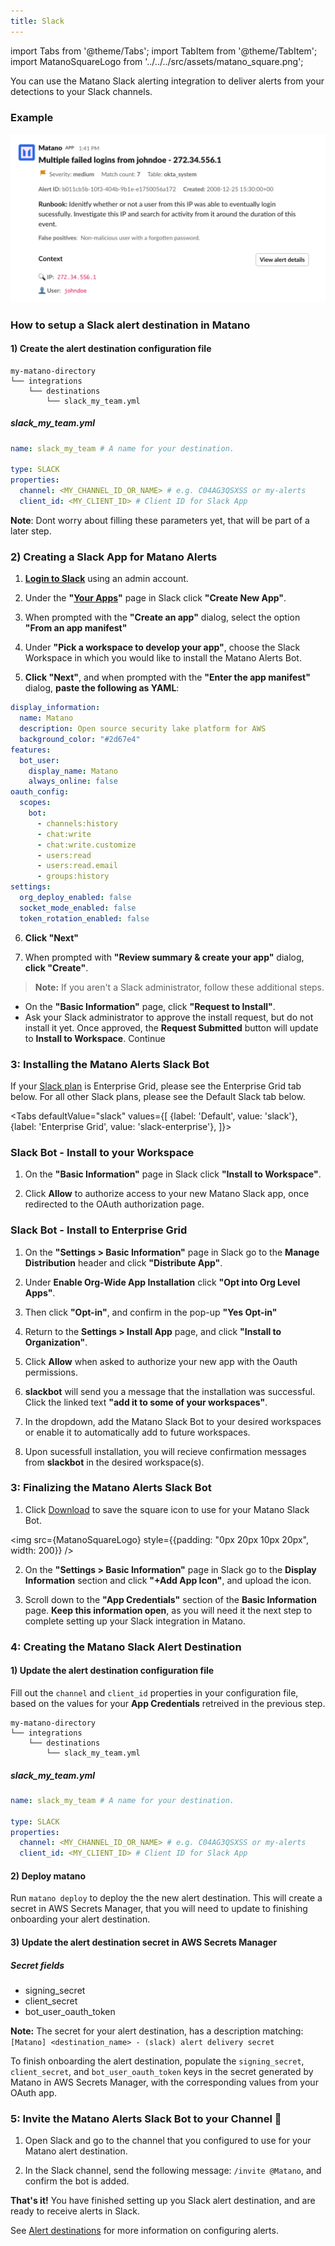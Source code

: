 ```yaml
---
title: Slack
---
```


import Tabs from '@theme/Tabs';
import TabItem from '@theme/TabItem';
import MatanoSquareLogo from '../../../src/assets/matano_square.png';

You can use the Matano Slack alerting integration to deliver alerts from your detections to your Slack channels.

### Example

![](../../../src/assets/matano_slack_alert.png)

### How to setup a Slack alert destination in Matano

#### 1) Create the alert destination configuration file

```
my-matano-directory
└── integrations
    └── destinations
        └── slack_my_team.yml
```

##### slack_my_team.yml

```yml
name: slack_my_team # A name for your destination.

type: SLACK
properties:
  channel: <MY_CHANNEL_ID_OR_NAME> # e.g. C04AG3QSXSS or my-alerts
  client_id: <MY_CLIENT_ID> # Client ID for Slack App
```

**Note**: Dont worry about filling these parameters yet, that will be part of a later step.

### 2) Creating a Slack App for Matano Alerts

1) **[Login to Slack](https://slack.com/signin)** using an admin account.

2) Under the **"[Your Apps](https://slack.com/signin)"** page in Slack click **"Create New App"**.

3) When prompted with the **"Create an app"** dialog, select the option **"From an app manifest"**

4) Under **"Pick a workspace to develop your app"**, choose the Slack Workspace in which you would like to install the Matano Alerts Bot.

5) **Click "Next"**, and when prompted with the **"Enter the app manifest"** dialog, **paste the following as YAML**:

```yml
display_information:
  name: Matano
  description: Open source security lake platform for AWS
  background_color: "#2d67e4"
features:
  bot_user:
    display_name: Matano
    always_online: false
oauth_config:
  scopes:
    bot:
      - channels:history
      - chat:write
      - chat:write.customize
      - users:read
      - users:read.email
      - groups:history
settings:
  org_deploy_enabled: false
  socket_mode_enabled: false
  token_rotation_enabled: false
```

6) **Click "Next"**

7) When prompted with **"Review summary & create your app"** dialog, **click "Create"**.

> **Note:** If you aren't a Slack administrator, follow these additional steps.
- On the **"Basic Information"** page, click **"Request to Install"**.
- Ask your Slack administrator to approve the install request, but do not install it yet. Once approved, the **Request Submitted** button will update to **Install to Workspace**. Continue

### 3: Installing the Matano Alerts Slack Bot

If your [Slack plan](https://app.slack.com/plans) is Enterprise Grid, please see the Enterprise Grid tab below. For all other Slack plans, please see the Default Slack tab below.

<Tabs
  defaultValue="slack"
  values={[
    {label: 'Default', value: 'slack'},
    {label: 'Enterprise Grid', value: 'slack-enterprise'},
  ]}>
  <TabItem value="slack">


### Slack Bot - Install to your Workspace

1) On the **"Basic Information"** page in Slack click **"Install to Workspace"**.

2) Click **Allow** to authorize access to your new Matano Slack app, once redirected to the OAuth authorization page.


  </TabItem>
  <TabItem value="slack-enterprise">


### Slack Bot - Install to Enterprise Grid

1) On the **"Settings > Basic Information"** page in Slack go to the **Manage Distribution** header and click **"Distribute App"**.

2) Under **Enable Org-Wide App Installation** click **"Opt into Org Level Apps"**.

3) Then click **"Opt-in"**, and confirm in the pop-up **"Yes Opt-in"**

4) Return to the **Settings > Install App** page, and click **"Install to Organization"**.

5) Click **Allow** when asked to authorize your new app with the Oauth permissions.

6) **slackbot** will send you a message that the installation was successful. Click the linked text **"add it to some of your workspaces"**.

7) In the dropdown, add the Matano Slack Bot to your desired workspaces or enable it to automatically add to future workspaces.

8) Upon sucessfull installation, you will recieve confirmation messages from **slackbot** in the desired workspace(s).
  </TabItem>
</Tabs>

### 3: Finalizing the Matano Alerts Slack Bot

1) Click [Download](../../../src/assets/matano_square.png) to save the square icon to use for your Matano Slack Bot.

<img src={MatanoSquareLogo} style={{padding: "0px 20px 10px 20px", width: 200}} />

2) On the **"Settings > Basic Information"** page in Slack go to the **Display Information** section and click **"+Add App Icon"**, and upload the icon.

3) Scroll down to the **"App Credentials"** section of the **Basic Information** page. **Keep this information open**, as you will need it the next step to complete setting up your Slack integration in Matano.

### 4: Creating the Matano Slack Alert Destination

#### 1) Update the alert destination configuration file

Fill out the `channel` and `client_id` properties in your configuration file, based on the values for your **App Credentials** retreived in the previous step.

```
my-matano-directory
└── integrations
    └── destinations
        └── slack_my_team.yml
```

##### slack_my_team.yml

```yml
name: slack_my_team # A name for your destination.

type: SLACK
properties:
  channel: <MY_CHANNEL_ID_OR_NAME> # e.g. C04AG3QSXSS or my-alerts
  client_id: <MY_CLIENT_ID> # Client ID for Slack App
```

#### 2) Deploy matano

Run `matano deploy` to deploy the the new alert destination. This will create a secret in AWS Secrets Manager, that you will need to update to finishing onboarding your alert destination.

#### 3) Update the alert destination secret in AWS Secrets Manager

##### Secret fields

- signing_secret
- client_secret
- bot_user_oauth_token

**Note:** The secret for your alert destination, has a description matching: `[Matano] <destination_name> - (slack) alert delivery secret`

To finish onboarding the alert destination, populate the `signing_secret`, `client_secret`, and `bot_user_oauth_token` keys in the secret generated by Matano in AWS Secrets Manager, with the corresponding values from your OAuth app.


### 5: Invite the Matano Alerts Slack Bot to your Channel 🎉

1) Open Slack and go to the channel that you configured to use for your Matano alert destination.

2) In the Slack channel, send the following message:
`/invite @Matano`, and confirm the bot is added.

**That's it!** You have finished setting up you Slack alert destination, and are ready to receive alerts in Slack.

See [Alert destinations](/docs/integrations/destinations) for more information on configuring alerts.